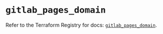 # `gitlab_pages_domain`

Refer to the Terraform Registry for docs: [`gitlab_pages_domain`](https://registry.terraform.io/providers/gitlabhq/gitlab/16.7.0/docs/resources/pages_domain).
